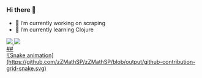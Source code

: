 ### Hi there 👋

- 🔭 I’m currently working on scraping
- 🌱 I’m currently learning Clojure

 <div>
  <a href="https://github.com/zZMathSP">
  <img height="180em" src="https://github-readme-stats.vercel.app/api?username=zZMathSP&show_icons=true&theme=dracula&include_all_commits=true&count_private=true"/>
  <img height="180em" src="https://github-readme-stats.vercel.app/api/top-langs/?username=zZMathSP&layout=compact&langs_count=7&theme=dracula"/>
</div>
 ##
<div>
  ![Snake animation](https://github.com/zZMathSP/zZMathSP/blob/output/github-contribution-grid-snake.svg)
</div>
